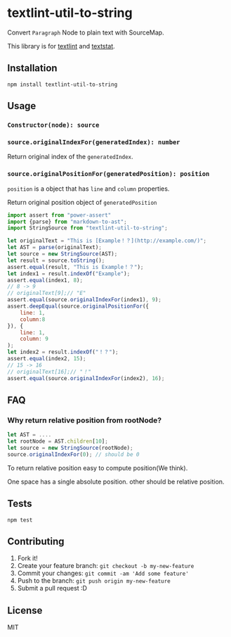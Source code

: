 # textlint-util-to-string

Convert `Paragraph` Node to plain text with SourceMap.

This library is for [textlint](https://github.com/textlint/textlint "textlint") and [textstat](https://github.com/azu/textstat "textstat").

## Installation

    npm install textlint-util-to-string

## Usage

### `Constructor(node): source`

### `source.originalIndexFor(generatedIndex): number`

Return original index of the `generatedIndex`.

### `source.originalPositionFor(generatedPosition): position`

`position` is a object that has `line` and `column` properties.

Return original position object of `generatedPosition`

```js
import assert from "power-assert"
import {parse} from "markdown-to-ast";
import StringSource from "textlint-util-to-string";

let originalText = "This is [Example！？](http://example.com/)";
let AST = parse(originalText);
let source = new StringSource(AST);
let result = source.toString();
assert.equal(result, "This is Example！？");
let index1 = result.indexOf("Example");
assert.equal(index1, 8);
// 8 -> 9
// originalText[9];// "E"
assert.equal(source.originalIndexFor(index1), 9);
assert.deepEqual(source.originalPositionFor({
    line: 1,
    column:8
}), {
    line: 1,
    column: 9
);
let index2 = result.indexOf("！？");
assert.equal(index2, 15);
// 15 -> 16
// originalText[16];// "！"
assert.equal(source.originalIndexFor(index2), 16);
```

## FAQ

### Why return relative position from rootNode?

```js
let AST = ....
let rootNode = AST.children[10];
let source = new StringSource(rootNode);
source.originalIndexFor(0); // should be 0
```

To return relative position easy to compute position(We think).

One space has a single absolute position. other should be relative position.

## Tests

    npm test

## Contributing

1. Fork it!
2. Create your feature branch: `git checkout -b my-new-feature`
3. Commit your changes: `git commit -am 'Add some feature'`
4. Push to the branch: `git push origin my-new-feature`
5. Submit a pull request :D

## License

MIT